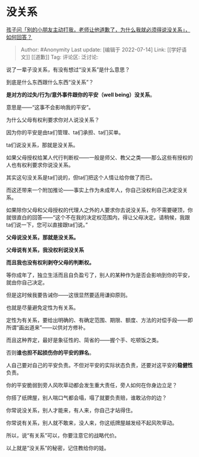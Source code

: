 # 没关系
[孩子问「别的小朋友主动打我，老师让他道歉了，为什么我就必须得说没关系」，如何回答？](https://www.zhihu.com/question/534678898/answer/2573254455)

> Author: #Anonymity
> Last update: [编辑于 2022-07-14]
> Link: [[学好语文]] [[道歉]]
> Tag:
> 评论区:
> 泛讨论:

说了一辈子没关系，有没有想过“没关系”是什么意思？

到底是什么东西跟什么东西“没关系”？

**是对方的过失/行为/意外事件跟你的平安（well being）没关系**。

意思是——“这事不会影响我的平安”。

为什么父母有权利要求你对人说没关系？

因为你的平安是由ta们管理、ta们承担、ta们买单。

ta们说没关系，那就是没关系。

如果父母授权给某人代行判断权——一般是师父、教父之类——那么这些有授权的人也有权利要求你说没关系。

其实这句没关系是ta们说的，但ta们把这个人情让给你做了而已。

而这还带来一个附加推论——事实上作为未成年人，你自己没权利自己决定没关系。

如果除你父母和父母授权的代理人之外的人要求你去说没关系，你不需要硬顶，你就很直白的回答——“这个不在我的决定权范围内，得让父母决定。请稍候，我跟ta们说一下，您可以直接跟ta们说。”

**父母说没关系，那就是没关系。**

**父母说有关系，我没权利说没关系**

**而且我也没有权利剥夺父母的判断权。**

等你成年了，独立生活而且自负盈亏了，别人的某种作为是否会影响到你的平安，就由你自己决定。

但是这时候我要告诫你——这很显然要适用谦抑原则。

也就是尽量避免定性为有关系。

定性为有关系，要给出明确的、有确定范围、期限、额度、方法的对偿手段——即所谓“画出道来”——以供对方修补。

而且这种界定，最好是象征性的、简省的——握个手、吃顿饭之类。

否则**谁也担不起损伤你的平安的罪名**。

人自己要对自己的平安负责。不但对平安的实际状态负责，还要对这平安的**稳健性**负责。

你的平安脆弱到旁人风吹草动都会发生重大责任，旁人如何在你身边立足？

你搭了纸牌屋，别人喘口气都会塌，塌了就要负责赔，谁敢沾你的边？

你常说没关系，别人才能来，有人来，你自己才站得住。

你常说有关系，别人就不敢来，没人来，你这纸牌屋越发经不起风吹草动。

所以，说“有关系”可以，你要注意它的战略代价。

以上就是“没关系”的秘密，记住教给你的娃。
